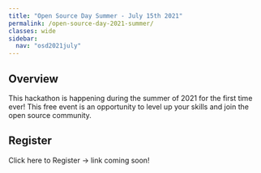 ```yaml
---
title: "Open Source Day Summer - July 15th 2021"
permalink: /open-source-day-2021-summer/
classes: wide
sidebar:
  nav: "osd2021july"
---
```

## Overview

This hackathon is happening during the summer of 2021 for the first time ever! This free event is an opportunity to level up your skills and join the open source community.

## Register

Click here to Register -> link coming soon!


